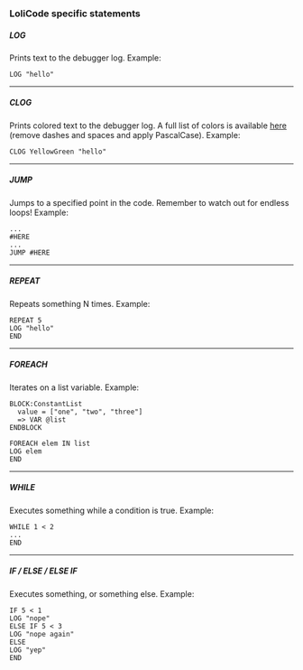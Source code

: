 ﻿### LoliCode specific statements

##### LOG
Prints text to the debugger log.
Example:
```
LOG "hello"
```
---
##### CLOG
Prints colored text to the debugger log.
A full list of colors is available [here](https://www.colorhexa.com/color-names) (remove dashes and spaces and apply PascalCase).
Example:
```
CLOG YellowGreen "hello"
```
---
##### JUMP
Jumps to a specified point in the code. Remember to watch out for endless loops!
Example:
```
...
#HERE
...
JUMP #HERE
```
---
##### REPEAT
Repeats something N times.
Example:
```
REPEAT 5
LOG "hello"
END
```
---
##### FOREACH
Iterates on a list variable.
Example:
```
BLOCK:ConstantList
  value = ["one", "two", "three"]
  => VAR @list
ENDBLOCK

FOREACH elem IN list
LOG elem
END
```
---
##### WHILE
Executes something while a condition is true.
Example:
```
WHILE 1 < 2
...
END
```
---
##### IF / ELSE / ELSE IF
Executes something, or something else.
Example:
```
IF 5 < 1
LOG "nope"
ELSE IF 5 < 3
LOG "nope again"
ELSE
LOG "yep"
END
```